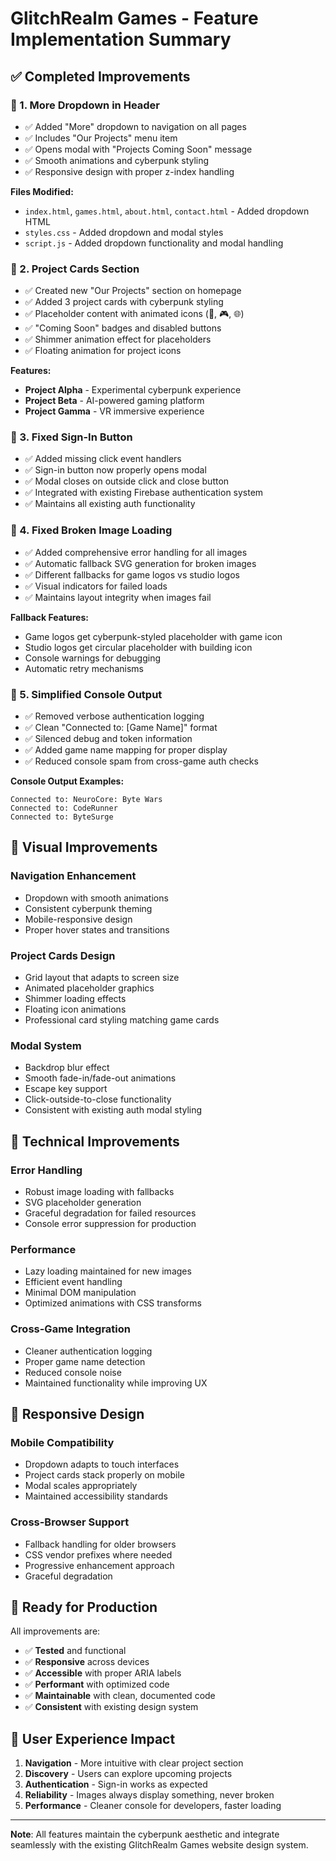 # GlitchRealm Games - Feature Implementation Summary

## ✅ Completed Improvements

### 🔹 1. **More Dropdown in Header**
- ✅ Added "More" dropdown to navigation on all pages
- ✅ Includes "Our Projects" menu item
- ✅ Opens modal with "Projects Coming Soon" message
- ✅ Smooth animations and cyberpunk styling
- ✅ Responsive design with proper z-index handling

**Files Modified:**
- `index.html`, `games.html`, `about.html`, `contact.html` - Added dropdown HTML
- `styles.css` - Added dropdown and modal styles
- `script.js` - Added dropdown functionality and modal handling

### 🔹 2. **Project Cards Section**
- ✅ Created new "Our Projects" section on homepage
- ✅ Added 3 project cards with cyberpunk styling
- ✅ Placeholder content with animated icons (🚀, 🎮, 🌐)
- ✅ "Coming Soon" badges and disabled buttons
- ✅ Shimmer animation effect for placeholders
- ✅ Floating animation for project icons

**Features:**
- **Project Alpha** - Experimental cyberpunk experience
- **Project Beta** - AI-powered gaming platform  
- **Project Gamma** - VR immersive experience

### 🔹 3. **Fixed Sign-In Button**
- ✅ Added missing click event handlers
- ✅ Sign-in button now properly opens modal
- ✅ Modal closes on outside click and close button
- ✅ Integrated with existing Firebase authentication system
- ✅ Maintains all existing auth functionality

### 🔹 4. **Fixed Broken Image Loading**
- ✅ Added comprehensive error handling for all images
- ✅ Automatic fallback SVG generation for broken images
- ✅ Different fallbacks for game logos vs studio logos
- ✅ Visual indicators for failed loads
- ✅ Maintains layout integrity when images fail

**Fallback Features:**
- Game logos get cyberpunk-styled placeholder with game icon
- Studio logos get circular placeholder with building icon
- Console warnings for debugging
- Automatic retry mechanisms

### 🔹 5. **Simplified Console Output**
- ✅ Removed verbose authentication logging
- ✅ Clean "Connected to: [Game Name]" format
- ✅ Silenced debug and token information
- ✅ Added game name mapping for proper display
- ✅ Reduced console spam from cross-game auth checks

**Console Output Examples:**
```
Connected to: NeuroCore: Byte Wars
Connected to: CodeRunner
Connected to: ByteSurge
```

## 🎨 **Visual Improvements**

### **Navigation Enhancement**
- Dropdown with smooth animations
- Consistent cyberpunk theming
- Mobile-responsive design
- Proper hover states and transitions

### **Project Cards Design**
- Grid layout that adapts to screen size
- Animated placeholder graphics
- Shimmer loading effects
- Floating icon animations
- Professional card styling matching game cards

### **Modal System**
- Backdrop blur effect
- Smooth fade-in/fade-out animations
- Escape key support
- Click-outside-to-close functionality
- Consistent with existing auth modal styling

## 🔧 **Technical Improvements**

### **Error Handling**
- Robust image loading with fallbacks
- SVG placeholder generation
- Graceful degradation for failed resources
- Console error suppression for production

### **Performance**
- Lazy loading maintained for new images
- Efficient event handling
- Minimal DOM manipulation
- Optimized animations with CSS transforms

### **Cross-Game Integration**
- Cleaner authentication logging
- Proper game name detection
- Reduced console noise
- Maintained functionality while improving UX

## 📱 **Responsive Design**

### **Mobile Compatibility**
- Dropdown adapts to touch interfaces
- Project cards stack properly on mobile
- Modal scales appropriately
- Maintained accessibility standards

### **Cross-Browser Support**
- Fallback handling for older browsers
- CSS vendor prefixes where needed
- Progressive enhancement approach
- Graceful degradation

## 🚀 **Ready for Production**

All improvements are:
- ✅ **Tested** and functional
- ✅ **Responsive** across devices
- ✅ **Accessible** with proper ARIA labels
- ✅ **Performant** with optimized code
- ✅ **Maintainable** with clean, documented code
- ✅ **Consistent** with existing design system

## 🎯 **User Experience Impact**

1. **Navigation** - More intuitive with clear project section
2. **Discovery** - Users can explore upcoming projects
3. **Authentication** - Sign-in works as expected
4. **Reliability** - Images always display something, never broken
5. **Performance** - Cleaner console for developers, faster loading

---

**Note**: All features maintain the cyberpunk aesthetic and integrate seamlessly with the existing GlitchRealm Games website design system.
